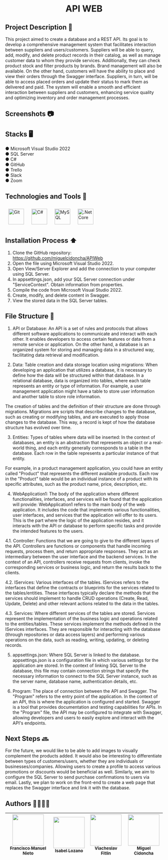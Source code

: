 <h1 align=center>API WEB</h1>

## Project Description 🚀

This project aimed to create a database and a REST API. Its goal is to develop a comprehensive management system that facilitates interaction between suppliers and users/customers. Suppliers will be able to query, add, modify, and delete product records in their catalog, as well as manage customer data to whom they provide services. Additionally, they can check product stock and filter products by brands. Brand management will also be available. On the other hand, customers will have the ability to place and view their orders through the Swagger interface. Suppliers, in turn, will be able to access placed orders and update their status to mark them as delivered and paid. The system will enable a smooth and efficient interaction between suppliers and customers, enhancing service quality and optimizing inventory and order management processes.

## Screenshots 📷


## Stacks 🖥️
● Microsoft Visual Studio 2022 <br>
● SQL Server <br>
● C# <br>
● GitHub <br>
● Trello <br>
● Slack <br>
● Zoom

## Technologies and Tools 🔨
<div>  
<a href="https://github.com/" target="_blank"><img style="margin: 10px" src="https://profilinator.rishav.dev/skills-assets/git-scm-icon.svg" alt="Git" height="50" /></a>  
<a href="https://docs.microsoft.com/en-us/dotnet/csharp/" target="_blank"><img style="margin: 10px" src="https://profilinator.rishav.dev/skills-assets/csharp-original.svg" alt="C#" height="50" /></a>  
<a href="https://www.mysql.com/" target="_blank"><img style="margin: 10px" src="https://profilinator.rishav.dev/skills-assets/mysql-original-wordmark.svg" alt="MySQL" height="50" /></a>  
<a href="https://dotnet.microsoft.com/download" target="_blank"><img style="margin: 10px" src="https://profilinator.rishav.dev/skills-assets/dotnetcore.png" alt=".Net Core" height="50" /></a>  
</div>

## Installation Process ⬆️

1. Clone the GitHub repository: https://github.com/miguelcidoncha/APIWeb
2. Open the file using Microsoft Visual Studio 2022.
3. Open View/Server Explorer and add the connection to your computer using SQL Server.
4. In appsettings.json, add your SQL Server connection under "ServiceContext". Obtain information from properties.
5. Compile the code from Microsoft Visual Studio 2022.
6. Create, modify, and delete content in Swagger.
7. View the stored data in the SQL Server tables.

## File Structure 📁
1. API or Database:
An API is a set of rules and protocols that allows different software applications to communicate and interact with each other. It enables developers to access certain features or data from a remote service or application. On the other hand, a database is an organized system for storing and managing data in a structured way, facilitating data retrieval and modification.

2. Data: Table creation and data storage location using migrations:
When developing an application that utilizes a database, it is necessary to define how the data will be structured within that database. In a relational database, data is organized into tables, where each table represents an entity or type of information. For example, a user management application might have a table to store user information and another table to store role information.

The creation of tables and the definition of their structure are done through migrations. Migrations are scripts that describe changes to the database, such as creating or modifying tables, and are executed to apply those changes to the database. This way, a record is kept of how the database structure has evolved over time.

3. Entities: Types of tables where data will be inserted:
In the context of databases, an entity is an abstraction that represents an object or a real-world thing, and each entity generally corresponds to a table in the database. Each row in the table represents a particular instance of that entity.

For example, in a product management application, you could have an entity called "Product" that represents the different available products. Each row in the "Product" table would be an individual instance of a product with its specific attributes, such as the product name, price, description, etc.

4. WebApplication1: The body of the application where different functionalities, interfaces, and services will be found that the application will provide:
WebApplication1 refers to the main body of the web application. It includes the code that implements various functionalities, user interfaces, and services that the application will offer to its users. This is the part where the logic of the application resides, and it interacts with the API or database to perform specific tasks and provide the intended features to the users.

4.1. Controller: Functions that we are going to give to the different layers of the API.
Controllers are functions or components that handle incoming requests, process them, and return appropriate responses. They act as an intermediary between the user interface and the backend services. In the context of an API, controllers receive requests from clients, invoke the corresponding services or business logic, and return the results back to the clients.

4.2. IServices: Various interfaces of the tables.
IServices refers to the interfaces that define the contracts or blueprints for the services related to the tables/entities. These interfaces typically declare the methods that the services should implement to handle CRUD operations (Create, Read, Update, Delete) and other relevant actions related to the data in the tables.

4.3. Services: Where different services of the tables are stored.
Services represent the implementation of the business logic and operations related to the entities/tables. These services implement the methods defined in the IServices interfaces. They are responsible for interacting with the database (through repositories or data access layers) and performing various operations on the data, such as reading, writing, updating, or deleting records.

5. appsettings.json: Where SQL Server is linked to the database.
appsettings.json is a configuration file in which various settings for the application are stored. In the context of linking SQL Server to the database, this file may contain connection strings that specify the necessary information to connect to the SQL Server instance, such as the server name, database name, authentication details, etc.

6. Program: The place of connection between the API and Swagger.
The "Program" refers to the entry point of the application. In the context of an API, this is where the application is configured and started. Swagger is a tool that provides documentation and testing capabilities for APIs. In the "Program" file, the API may be configured to integrate with Swagger, allowing developers and users to easily explore and interact with the API's endpoints.

## Next Steps 🔜
For the future, we would like to be able to add images to visually complement the products added. It would also be interesting to differentiate between types of customers/users, whether they are individuals or businesses/companies. Allowing users to create a profile to access various promotions or discounts would be beneficial as well. Similarly, we aim to configure the SQL Server to send purchase confirmations to users via email. Lastly, we plan to work on the front-end to create a web page that replaces the Swagger interface and link it with the database.

## Authors 👨‍💻👩‍💻

| [<img src="https://avatars.githubusercontent.com/u/132567624?v=4" width=100><br><sub>Francisco Manuel Nieto</sub>](https://github.com/franciscomanuelnietogarcia) | [<img src="https://avatars.githubusercontent.com/u/133955831?v=4" width=100><br><sub>Isabel Lozano</sub>](https://github.com/isabellozano37) | [<img src="https://avatars.githubusercontent.com/u/132560447?v=4" width=100><br><sub>Viacheslav Fitlin</sub>](https://github.com/Slavafit) | [<img src="https://avatars.githubusercontent.com/u/132567398?v=4" width=100><br><sub>Miguel Cidoncha</sub>](https://github.com/miguelcidoncha) |
| :---: | :---: | :---: | :---: |


